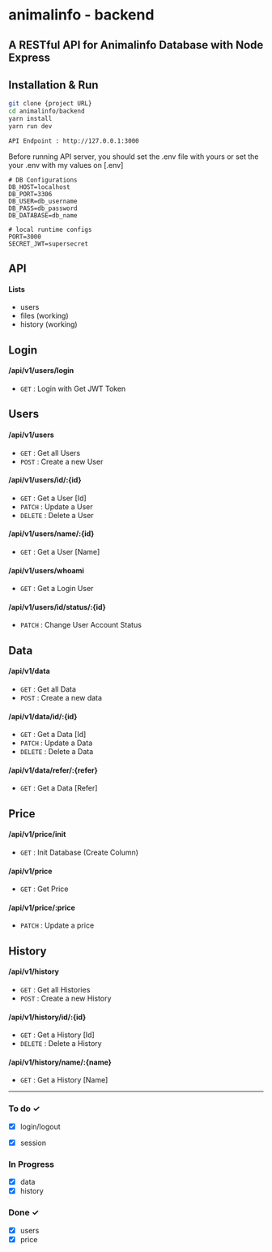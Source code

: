 # animalinfo - backend
A RESTful API for Animalinfo Database with Node Express
---

## Installation & Run
```bash
git clone {project URL}
cd animalinfo/backend
yarn install
yarn run dev

API Endpoint : http://127.0.0.1:3000
```


Before running API server, you should set the .env file with yours or set the your .env with my values on [.env]
```
# DB Configurations
DB_HOST=localhost
DB_PORT=3306
DB_USER=db_username
DB_PASS=db_password
DB_DATABASE=db_name

# local runtime configs
PORT=3000
SECRET_JWT=supersecret
```

## API

#### Lists
- users
- files (working)
- history (working)


Login
---
#### /api/v1/users/login
* `GET` : Login with Get JWT Token


Users
---
#### /api/v1/users
* `GET` : Get all Users
* `POST` : Create a new User

#### /api/v1/users/id/:{id}
* `GET` : Get a User [Id]
* `PATCH` : Update a User
* `DELETE` : Delete a User

#### /api/v1/users/name/:{id}
* `GET` : Get a User [Name]

#### /api/v1/users/whoami
* `GET` : Get a Login User

#### /api/v1/users/id/status/:{id}
* `PATCH` : Change User Account Status


Data
---
#### /api/v1/data
* `GET` : Get all Data
* `POST` : Create a new data

#### /api/v1/data/id/:{id}
* `GET` : Get a Data [Id]
* `PATCH` : Update a Data
* `DELETE` : Delete a Data

#### /api/v1/data/refer/:{refer}
* `GET` : Get a Data [Refer]


Price
---
#### /api/v1/price/init
* `GET` : Init Database (Create Column)

#### /api/v1/price
* `GET` : Get Price

#### /api/v1/price/:price
* `PATCH` : Update a price


History
---
#### /api/v1/history
* `GET` : Get all Histories
* `POST` : Create a new History

#### /api/v1/history/id/:{id}
* `GET` : Get a History [Id]
* `DELETE` : Delete a History

#### /api/v1/history/name/:{name}
* `GET` : Get a History [Name]


---

### To do ✓
- [x] login/logout
- [x] session


### In Progress
- [x] data
- [x] history

### Done ✓
- [x] users
- [x] price